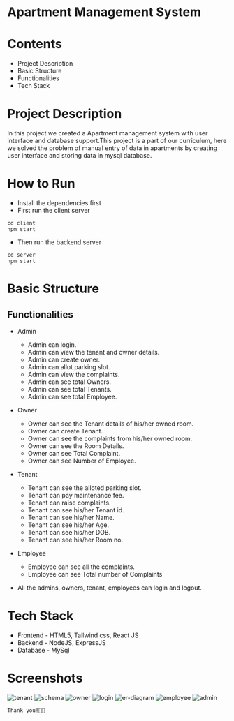 # Apartment Management System

# Contents
- Project Description
- Basic Structure
- Functionalities
- Tech Stack

# Project Description

In this project we created a Apartment management system with user interface and database support.This project is a part of our curriculum, here we solved the problem of manual entry of data in apartments by creating user interface and storing data in mysql database.

# How to Run

- Install the dependencies first
- First run the client server
```
cd client
npm start
```
- Then run the backend server
```
cd server
npm start
```
# Basic Structure

## Functionalities

- Admin
  - Admin can login.
  - Admin can view the tenant and owner details.
  - Admin can create owner.
  - Admin can allot parking slot.
  - Admin can view the complaints.
  - Admin can see total Owners.
  - Admin can see total Tenants.
  - Admin can see total Employee.
- Owner
  - Owner can see the Tenant details of his/her owned room.
  - Owner can create Tenant.
  - Owner can see the complaints from his/her owned room.
  - Owner can see the Room Details.
  - Owner can see Total Complaint.
  - Owner can see Number of Employee.
- Tenant

  - Tenant can see the alloted parking slot.
  - Tenant can pay maintenance fee.
  - Tenant can raise complaints.
  - Tenant can see his/her Tenant id.
  - Tenant can see his/her Name.
  - Tenant can see his/her Age.
  - Tenant can see his/her DOB.
  - Tenant can see his/her Room no.

- Employee

  - Employee can see all the complaints.
  - Employee can see Total number of Complaints

- All the admins, owners, tenant, employees can login and logout.

# Tech Stack

- Frontend - HTML5, Tailwind css, React JS
- Backend - NodeJS, ExpressJS
- Database - MySql

# Screenshots

![tenant](https://github.com/akashb2003/dbms-project/assets/103527635/a1754d8e-6075-4bd2-8138-f021ae3daa62)
![schema](https://github.com/akashb2003/dbms-project/assets/103527635/15868921-c299-4dcb-a9c6-3ec6a948694d)
![owner](https://github.com/akashb2003/dbms-project/assets/103527635/7c1f51a7-8a2d-4ef5-ace4-5d2bd1f3816f)
![login](https://github.com/akashb2003/dbms-project/assets/103527635/70fa76fe-ac4c-453b-8565-31b64560071e)
![er-diagram](https://github.com/akashb2003/dbms-project/assets/103527635/3d263478-995e-43ff-b64b-f87ba86d0600)
![employee](https://github.com/akashb2003/dbms-project/assets/103527635/e89a9281-34b1-446f-86dc-70896a089606)
![admin](https://github.com/akashb2003/dbms-project/assets/103527635/9d393103-aa71-4dfc-b590-954fee858e27)


`Thank you!🧑‍💻`
